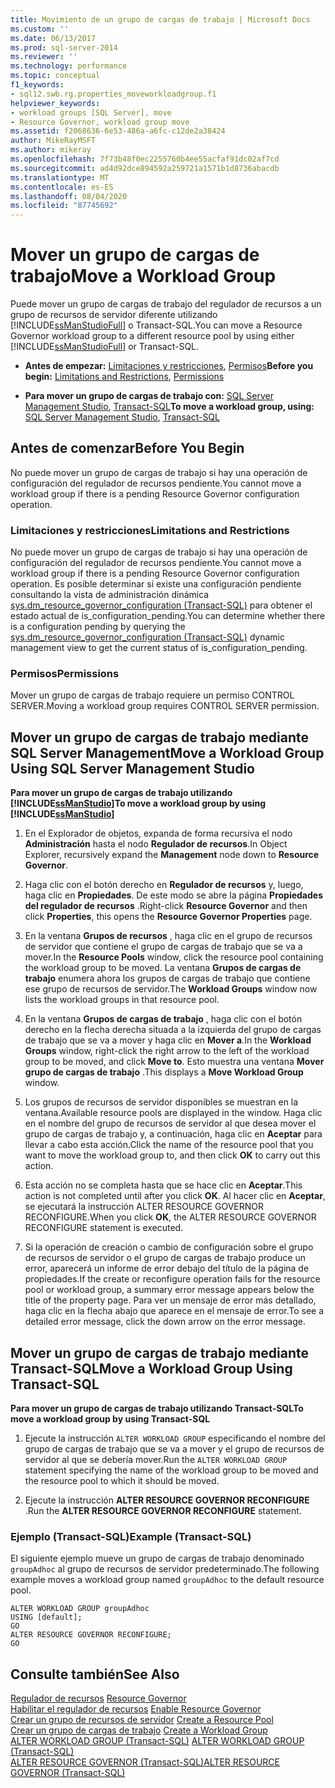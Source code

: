 ```yaml
---
title: Movimiento de un grupo de cargas de trabajo | Microsoft Docs
ms.custom: ''
ms.date: 06/13/2017
ms.prod: sql-server-2014
ms.reviewer: ''
ms.technology: performance
ms.topic: conceptual
f1_keywords:
- sql12.swb.rg.properties_moveworkloadgroup.f1
helpviewer_keywords:
- workload groups [SQL Server], move
- Resource Governor, workload group move
ms.assetid: f2068636-6e53-486a-a6fc-c12de2a38424
author: MikeRayMSFT
ms.author: mikeray
ms.openlocfilehash: 7f73b48f0ec2255760b4ee55acfaf91dc02af7cd
ms.sourcegitcommit: ad4d92dce894592a259721a1571b1d8736abacdb
ms.translationtype: MT
ms.contentlocale: es-ES
ms.lasthandoff: 08/04/2020
ms.locfileid: "87745692"
---
```

# <a name="move-a-workload-group"></a><span data-ttu-id="2a7cd-102">Mover un grupo de cargas de trabajo</span><span class="sxs-lookup"><span data-stu-id="2a7cd-102">Move a Workload Group</span></span>
  <span data-ttu-id="2a7cd-103">Puede mover un grupo de cargas de trabajo del regulador de recursos a un grupo de recursos de servidor diferente utilizando [!INCLUDE[ssManStudioFull](../../includes/ssmanstudiofull-md.md)] o Transact-SQL.</span><span class="sxs-lookup"><span data-stu-id="2a7cd-103">You can move a Resource Governor workload group to a different resource pool by using either [!INCLUDE[ssManStudioFull](../../includes/ssmanstudiofull-md.md)] or Transact-SQL.</span></span>  
  
-   <span data-ttu-id="2a7cd-104">**Antes de empezar:**  [Limitaciones y restricciones](#LimitationsRestrictions), [Permisos](#Permissions)</span><span class="sxs-lookup"><span data-stu-id="2a7cd-104">**Before you begin:**  [Limitations and Restrictions](#LimitationsRestrictions), [Permissions](#Permissions)</span></span>  
  
-   <span data-ttu-id="2a7cd-105">**Para mover un grupo de cargas de trabajo con:**  [SQL Server Management Studio](#MoveWGSSMS), [Transact-SQL](#MoveWGTSQL)</span><span class="sxs-lookup"><span data-stu-id="2a7cd-105">**To move a workload group, using:**  [SQL Server Management Studio](#MoveWGSSMS), [Transact-SQL](#MoveWGTSQL)</span></span>  
  
##  <a name="before-you-begin"></a><a name="BeforeYouBegin"></a> <span data-ttu-id="2a7cd-106">Antes de comenzar</span><span class="sxs-lookup"><span data-stu-id="2a7cd-106">Before You Begin</span></span>  
 <span data-ttu-id="2a7cd-107">No puede mover un grupo de cargas de trabajo si hay una operación de configuración del regulador de recursos pendiente.</span><span class="sxs-lookup"><span data-stu-id="2a7cd-107">You cannot move a workload group if there is a pending Resource Governor configuration operation.</span></span>  
  
###  <a name="limitations-and-restrictions"></a><a name="LimitationsRestrictions"></a> <span data-ttu-id="2a7cd-108">Limitaciones y restricciones</span><span class="sxs-lookup"><span data-stu-id="2a7cd-108">Limitations and Restrictions</span></span>  
 <span data-ttu-id="2a7cd-109">No puede mover un grupo de cargas de trabajo si hay una operación de configuración del regulador de recursos pendiente.</span><span class="sxs-lookup"><span data-stu-id="2a7cd-109">You cannot move a workload group if there is a pending Resource Governor configuration operation.</span></span> <span data-ttu-id="2a7cd-110">Es posible determinar si existe una configuración pendiente consultando la vista de administración dinámica [sys.dm_resource_governor_configuration &#40;Transact-SQL&#41;](/sql/relational-databases/system-dynamic-management-views/sys-dm-resource-governor-configuration-transact-sql) para obtener el estado actual de is_configuration_pending.</span><span class="sxs-lookup"><span data-stu-id="2a7cd-110">You can determine whether there is a configuration pending by querying the [sys.dm_resource_governor_configuration &#40;Transact-SQL&#41;](/sql/relational-databases/system-dynamic-management-views/sys-dm-resource-governor-configuration-transact-sql) dynamic management view to get the current status of is_configuration_pending.</span></span>  
  
###  <a name="permissions"></a><a name="Permissions"></a> <span data-ttu-id="2a7cd-111">Permisos</span><span class="sxs-lookup"><span data-stu-id="2a7cd-111">Permissions</span></span>  
 <span data-ttu-id="2a7cd-112">Mover un grupo de cargas de trabajo requiere un permiso CONTROL SERVER.</span><span class="sxs-lookup"><span data-stu-id="2a7cd-112">Moving a workload group requires CONTROL SERVER permission.</span></span>  
  
##  <a name="move-a-workload-group-using-sql-server-management-studio"></a><a name="MoveWGSSMS"></a> <span data-ttu-id="2a7cd-113">Mover un grupo de cargas de trabajo mediante SQL Server Management</span><span class="sxs-lookup"><span data-stu-id="2a7cd-113">Move a Workload Group Using SQL Server Management Studio</span></span>  
 <span data-ttu-id="2a7cd-114">**Para mover un grupo de cargas de trabajo utilizando [!INCLUDE[ssManStudio](../../includes/ssmanstudio-md.md)]**</span><span class="sxs-lookup"><span data-stu-id="2a7cd-114">**To move a workload group by using [!INCLUDE[ssManStudio](../../includes/ssmanstudio-md.md)]**</span></span>  
  
1.  <span data-ttu-id="2a7cd-115">En el Explorador de objetos, expanda de forma recursiva el nodo **Administración** hasta el nodo **Regulador de recursos**.</span><span class="sxs-lookup"><span data-stu-id="2a7cd-115">In Object Explorer, recursively expand the **Management** node down to **Resource Governor**.</span></span>  
  
2.  <span data-ttu-id="2a7cd-116">Haga clic con el botón derecho en **Regulador de recursos** y, luego, haga clic en **Propiedades**. De este modo se abre la página **Propiedades del regulador de recursos** .</span><span class="sxs-lookup"><span data-stu-id="2a7cd-116">Right-click **Resource Governor** and then click **Properties**, this opens the **Resource Governor Properties** page.</span></span>  
  
3.  <span data-ttu-id="2a7cd-117">En la ventana **Grupos de recursos** , haga clic en el grupo de recursos de servidor que contiene el grupo de cargas de trabajo que se va a mover.</span><span class="sxs-lookup"><span data-stu-id="2a7cd-117">In the **Resource Pools** window, click the resource pool containing the workload group to be moved.</span></span> <span data-ttu-id="2a7cd-118">La ventana **Grupos de cargas de trabajo** enumera ahora los grupos de cargas de trabajo que contiene ese grupo de recursos de servidor.</span><span class="sxs-lookup"><span data-stu-id="2a7cd-118">The **Workload Groups** window now lists the workload groups in that resource pool.</span></span>  
  
4.  <span data-ttu-id="2a7cd-119">En la ventana **Grupos de cargas de trabajo** , haga clic con el botón derecho en la flecha derecha situada a la izquierda del grupo de cargas de trabajo que se va a mover y haga clic en **Mover a**.</span><span class="sxs-lookup"><span data-stu-id="2a7cd-119">In the **Workload Groups** window, right-click the right arrow to the left of the workload group to be moved, and click **Move to**.</span></span> <span data-ttu-id="2a7cd-120">Esto muestra una ventana **Mover grupo de cargas de trabajo** .</span><span class="sxs-lookup"><span data-stu-id="2a7cd-120">This displays a **Move Workload Group** window.</span></span>  
  
5.  <span data-ttu-id="2a7cd-121">Los grupos de recursos de servidor disponibles se muestran en la ventana.</span><span class="sxs-lookup"><span data-stu-id="2a7cd-121">Available resource pools are displayed in the window.</span></span> <span data-ttu-id="2a7cd-122">Haga clic en el nombre del grupo de recursos de servidor al que desea mover el grupo de cargas de trabajo y, a continuación, haga clic en **Aceptar** para llevar a cabo esta acción.</span><span class="sxs-lookup"><span data-stu-id="2a7cd-122">Click the name of the resource pool that you want to move the workload group to, and then click **OK** to carry out this action.</span></span>  
  
6.  <span data-ttu-id="2a7cd-123">Esta acción no se completa hasta que se hace clic en **Aceptar**.</span><span class="sxs-lookup"><span data-stu-id="2a7cd-123">This action is not completed until after you click **OK**.</span></span> <span data-ttu-id="2a7cd-124">Al hacer clic en **Aceptar**, se ejecutará la instrucción ALTER RESOURCE GOVERNOR RECONFIGURE.</span><span class="sxs-lookup"><span data-stu-id="2a7cd-124">When you click **OK**, the ALTER RESOURCE GOVERNOR RECONFIGURE statement is executed.</span></span>  
  
7.  <span data-ttu-id="2a7cd-125">Si la operación de creación o cambio de configuración sobre el grupo de recursos de servidor o el grupo de cargas de trabajo produce un error, aparecerá un informe de error debajo del título de la página de propiedades.</span><span class="sxs-lookup"><span data-stu-id="2a7cd-125">If the create or reconfigure operation fails for the resource pool or workload group, a summary error message appears below the title of the property page.</span></span> <span data-ttu-id="2a7cd-126">Para ver un mensaje de error más detallado, haga clic en la flecha abajo que aparece en el mensaje de error.</span><span class="sxs-lookup"><span data-stu-id="2a7cd-126">To see a detailed error message, click the down arrow on the error message.</span></span>  
  
##  <a name="move-a-workload-group-using-transact-sql"></a><a name="MoveWGTSQL"></a> <span data-ttu-id="2a7cd-127">Mover un grupo de cargas de trabajo mediante Transact-SQL</span><span class="sxs-lookup"><span data-stu-id="2a7cd-127">Move a Workload Group Using Transact-SQL</span></span>  
 <span data-ttu-id="2a7cd-128">**Para mover un grupo de cargas de trabajo utilizando Transact-SQL**</span><span class="sxs-lookup"><span data-stu-id="2a7cd-128">**To move a workload group by using Transact-SQL**</span></span>  
  
1.  <span data-ttu-id="2a7cd-129">Ejecute la instrucción `ALTER WORKLOAD GROUP` especificando el nombre del grupo de cargas de trabajo que se va a mover y el grupo de recursos de servidor al que se debería mover.</span><span class="sxs-lookup"><span data-stu-id="2a7cd-129">Run the `ALTER WORKLOAD GROUP` statement specifying the name of the workload group to be moved and the resource pool to which it should be moved.</span></span>  
  
2.  <span data-ttu-id="2a7cd-130">Ejecute la instrucción **ALTER RESOURCE GOVERNOR RECONFIGURE** .</span><span class="sxs-lookup"><span data-stu-id="2a7cd-130">Run the **ALTER RESOURCE GOVERNOR RECONFIGURE** statement.</span></span>  
  
### <a name="example-transact-sql"></a><span data-ttu-id="2a7cd-131">Ejemplo (Transact-SQL)</span><span class="sxs-lookup"><span data-stu-id="2a7cd-131">Example (Transact-SQL)</span></span>  
 <span data-ttu-id="2a7cd-132">El siguiente ejemplo mueve un grupo de cargas de trabajo denominado `groupAdhoc` al grupo de recursos de servidor predeterminado.</span><span class="sxs-lookup"><span data-stu-id="2a7cd-132">The following example moves a workload group named `groupAdhoc` to the default resource pool.</span></span>  
  
```  
ALTER WORKLOAD GROUP groupAdhoc  
USING [default];  
GO  
ALTER RESOURCE GOVERNOR RECONFIGURE;  
GO  
```  
  
## <a name="see-also"></a><span data-ttu-id="2a7cd-133">Consulte también</span><span class="sxs-lookup"><span data-stu-id="2a7cd-133">See Also</span></span>  
 <span data-ttu-id="2a7cd-134">[Regulador de recursos](resource-governor.md) </span><span class="sxs-lookup"><span data-stu-id="2a7cd-134">[Resource Governor](resource-governor.md) </span></span>  
 <span data-ttu-id="2a7cd-135">[Habilitar el regulador de recursos](enable-resource-governor.md) </span><span class="sxs-lookup"><span data-stu-id="2a7cd-135">[Enable Resource Governor](enable-resource-governor.md) </span></span>  
 <span data-ttu-id="2a7cd-136">[Crear un grupo de recursos de servidor](create-a-resource-pool.md) </span><span class="sxs-lookup"><span data-stu-id="2a7cd-136">[Create a Resource Pool](create-a-resource-pool.md) </span></span>  
 <span data-ttu-id="2a7cd-137">[Crear un grupo de cargas de trabajo](create-a-workload-group.md) </span><span class="sxs-lookup"><span data-stu-id="2a7cd-137">[Create a Workload Group](create-a-workload-group.md) </span></span>  
 <span data-ttu-id="2a7cd-138">[ALTER WORKLOAD GROUP &#40;Transact-SQL&#41;](/sql/t-sql/statements/alter-workload-group-transact-sql) </span><span class="sxs-lookup"><span data-stu-id="2a7cd-138">[ALTER WORKLOAD GROUP &#40;Transact-SQL&#41;](/sql/t-sql/statements/alter-workload-group-transact-sql) </span></span>  
 [<span data-ttu-id="2a7cd-139">ALTER RESOURCE GOVERNOR &#40;Transact-SQL&#41;</span><span class="sxs-lookup"><span data-stu-id="2a7cd-139">ALTER RESOURCE GOVERNOR &#40;Transact-SQL&#41;</span></span>](/sql/t-sql/statements/alter-resource-governor-transact-sql)  
  
  
